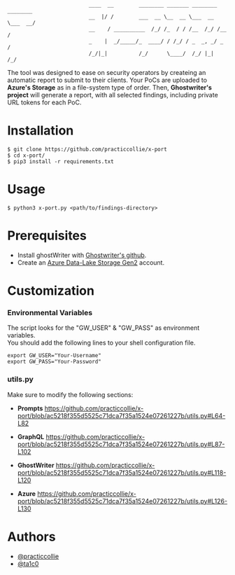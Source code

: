 ```
                          ____  __        ________ _______ ________ ________
                          __  |/ /        ___  __ \__  __ \___  __ \___  __/
                          __    / __________  /_/ /_  / / /__  /_/ /__  /   
                          _    |  _/_____/_  ____/ / /_/ / _  _, _/ _  /    
                          /_/|_|          /_/      \____/  /_/ |_|  /_/     

```                                                  

The tool was designed to ease on security operators by createing an automatic report to submit to their clients.
Your PoCs are uploaded to **Azure's Storage** as in a file-system type of order.
Then, **Ghostwriter's project** will generate a report, with all selected findings, including private URL tokens for each PoC.

# Installation
```
$ git clone https://github.com/practiccollie/x-port
$ cd x-port/
$ pip3 install -r requirements.txt
```
# Usage 
```
$ python3 x-port.py <path/to/findings-directory>
```
# Prerequisites
- Install ghostWriter with [Ghostwriter's github](https://github.com/GhostManager/Ghostwriter).
- Create an [Azure Data-Lake Storage Gen2](https://learn.microsoft.com/en-us/azure/storage/blobs/create-data-lake-storage-account) account.

# Customization
### Environmental Variables
The script looks for the "GW_USER" & "GW_PASS" as environment variables.  
You should add the following lines to your shell configuration file.
```
export GW_USER="Your-Username"
export GW_PASS="Your-Password"
```
### utils.py
Make sure to modify the following sections:
* **Prompts** 
https://github.com/practiccollie/x-port/blob/ac5218f355d5525c71dca7f35a1524e07261227b/utils.py#L64-L82

* **GraphQL**
https://github.com/practiccollie/x-port/blob/ac5218f355d5525c71dca7f35a1524e07261227b/utils.py#L87-L102

* **GhostWriter**
https://github.com/practiccollie/x-port/blob/ac5218f355d5525c71dca7f35a1524e07261227b/utils.py#L118-L120

* **Azure**
https://github.com/practiccollie/x-port/blob/ac5218f355d5525c71dca7f35a1524e07261227b/utils.py#L126-L130

# Authors
* [@practiccollie](https://github.com/practiccollie)
* [@ta1c0](https://github.com/ta1c0)
